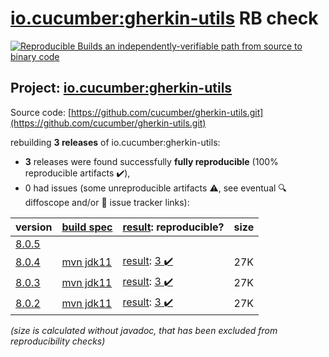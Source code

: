 [io.cucumber:gherkin-utils](https://central.sonatype.com/artifact/io.cucumber/gherkin-utils/8.0.4/versions) RB check
=======

[![Reproducible Builds](https://reproducible-builds.org/images/logos/rb.svg) an independently-verifiable path from source to binary code](https://reproducible-builds.org/)

## Project: [io.cucumber:gherkin-utils](https://central.sonatype.com/artifact/io.cucumber/gherkin-utils/8.0.4/versions)

Source code: [https://github.com/cucumber/gherkin-utils.git](https://github.com/cucumber/gherkin-utils.git)

rebuilding **3 releases** of io.cucumber:gherkin-utils:
- **3** releases were found successfully **fully reproducible** (100% reproducible artifacts :heavy_check_mark:),
- 0 had issues (some unreproducible artifacts :warning:, see eventual :mag: diffoscope and/or :memo: issue tracker links):

| version | [build spec](/BUILDSPEC.md) | [result](https://reproducible-builds.org/docs/jvm/): reproducible? | size |
| -- | --------- | ------ | -- |
| [8.0.5](https://central.sonatype.com/artifact/io.cucumber/gherkin-utils/8.0.5/pom) | | | |
| [8.0.4](https://central.sonatype.com/artifact/io.cucumber/gherkin-utils/8.0.4/pom) | [mvn jdk11](gherkin-utils-8.0.4.buildspec) | [result](gherkin-utils-8.0.4.buildinfo): [3 :heavy_check_mark: ](gherkin-utils-8.0.4.buildcompare) | 27K |
| [8.0.3](https://central.sonatype.com/artifact/io.cucumber/gherkin-utils/8.0.3/pom) | [mvn jdk11](gherkin-utils-8.0.3.buildspec) | [result](gherkin-utils-8.0.3.buildinfo): [3 :heavy_check_mark: ](gherkin-utils-8.0.3.buildcompare) | 27K |
| [8.0.2](https://central.sonatype.com/artifact/io.cucumber/gherkin-utils/8.0.2/pom) | [mvn jdk11](gherkin-utils-8.0.2.buildspec) | [result](gherkin-utils-8.0.2.buildinfo): [3 :heavy_check_mark: ](gherkin-utils-8.0.2.buildcompare) | 27K |

<i>(size is calculated without javadoc, that has been excluded from reproducibility checks)</i>
